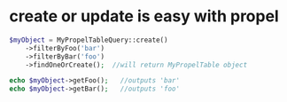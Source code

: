# create or update is easy with propel

```php
$myObject = MyPropelTableQuery::create()
    ->filterByFoo('bar')
    ->filterByBar('foo')
    ->findOneOrCreate();  //will return MyPropelTable object

echo $myObject->getFoo();   //outputs 'bar'
echo $myObject->getBar();   //outputs 'foo'
```
